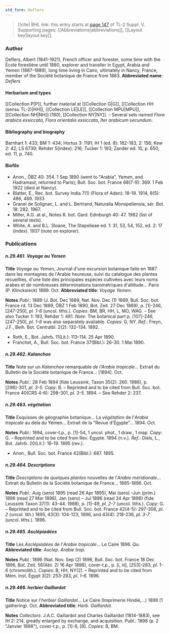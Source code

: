 ```yaml
---
std_form: Deflers
---
```


> [!cite] BHL link: this entry starts at [page 147](https://www.biodiversitylibrary.org/page/33259193) of TL-2 Suppl. V.
> Supporting pages: [[Abbreviations|abbreviations]], [[Layout key|layout key]].

### Author

Deflers, Albert (1841-1921), French officer and forester, some time with the École forestière until 1880, explorer and traveller in Egypt, Arabia and Yemen (1887-1889), long time living in Cairo, ultimately in Nancy, France, member of the Société botanique de France from 1883. 
**Abbreviated name**: *Deflers*

#### Herbarium and types

[[Collection P|P]], further material at [[Collection G|G]], [[Collection HH (sensu TL-2)|HH]], [[Collection LE|LE]], [[Collection MPU|MPU]], [[Collection NH|NH]] (180), [[Collection NY|NY]]. – Several sets named *Flora arabica exsiccata*, *Flora orientalis exsiccata*, *Iter arabicum secundum*.

#### Bibliography and biography

Barnhart 1: 433; BM 1: 434; Hortus 3: 1191; IH 1 (ed. 8): 182-183, 2: 156; Kew 2: 42; LS 6739; Rehder 5(index): 216; Tucker 1: 193; Zander ed. 10, p. 650, ed. 11, p. 740.

#### Biofile

- Anon., ÖBZ 40: 354. 1 Sep 1890 (went to "Arabia", Yemen, and Hadramaut, returned to Paris); Bull. Soc. bot. France 68(7-9): 369. 1 Feb 1922 (died at Nancy).
- Blatter, E., Rec. bot. Survey India 7(1) (Flora of Aden): 18-19. 1914, 8(5): 486, 489. 1933.
- Granel de Solignac, L. and L. Bertrand, Naturalia Monspeliensia, sér. Bot. 18: 282. 1967.
- Miller, A.G. at al., Notes R. bot. Gard. Edinburgh 40: 47. 1982 (list of several texts).
- White, A. and B.L. Sloane, The Stapelieae ed. 1: 31, 53, 54, 152, ed. 2: 17 (index). 1937 (note on explorer).

### Publications

##### n.29.461. Voyage au Yemen

**Title**
*Voyage au Yemen*, Journal d'une excursion botanique faite en 1887 dans les montagnes de l'Arabie heureuse, suivi du catalogue des plantes recueillies, d'une liste des principales espèces cultivées avec leurs noms arabes et de nombreuses déterminations barométriques d'altitude... Paris (P. Klincksieck) 1889. Oct.
**Abbreviated title**: *Voyage Yemen*.

**Notes**
*Publ*.: 1889 (J. Bot. Dec 1889, Nat. Nov. Dec (1) 1889, Bull. Soc. bot. France rd. 13 Dec 1889, ÖBZ 1 Feb 1890, Bot. Zeit. 27 Dec 1889), p. \[1\]-246, \[247-250\], *pl. 1-6* (uncol. liths.). *Copies*: BM, BR, HH, L, MO, WAG. – See also Tucker 1: 193, Rehder 1: 481.
*Note*: The botanical part p. \[107\]-246, \[247-250\], *pl. 1-6* was also separately available.
*Copies*: G, NY.
*Ref*.: Freyn, J.F., Beih. Bot. Centralbl. 2(2): 132-134. 1892.
- Roth, E., Bot. Jahrb. 11(Lit.): 113-114. 25 Apr 1890.
- Franchet, A., Bull. Soc. bot. France 37(Bibl.): 26-30. 1 Mai 1890.

##### n.29.462. Kalanchoe

**Title**
Note sur un *Kalanchoe* remarquable *de l'Arabie tropicale*... Extrait du Bulletin de la Société botanique de France... \[1894\]. Oct.

**Notes**
*Publ*.: 28 Feb 1894 (fide Leussink, Taxon 35(2): 260. 1986), p. \[298\]-301, *pl. 3-5. Copy*: B. – Reprinted and to be cited from Bull. Soc. bot. France 40(CRS 4-6): 298-301, *pl. 3-5.* 1894. – See Rehder 2: 237.

##### n.29.463. végétation

**Title**
Esquisses de géographie botanique... La *végétation* de l'*Arabie tropicale* au dela du Yémen... Extrait de la "Revue d'Égypte"... 1894. Oct.

**Notes**
*Publ*.: 1894, cover-t.p., p. \[1\]-54, 1 uncol. phot., 1 draw., 1 map. *Copy*: G. – Reprinted and to be cited from Rev. Égypte. 1894 (n.v.).
*Ref*.: Diels, L., Bot. Jahrb. 20(Lit.): 16-19. 1895 (rev.).
- Anon., Bull. Soc. bot. France 42(Bibl.): 687. 1895.

##### n.29.464. Descriptions

**Title**
*Descriptions* de *quelques plantes* nouvelles de l'*Arabie méridionale*... Extrait du Bulletin de la Société botanique de France... 1895-1896. Oct.

**Notes**
*Publ*.: Aug (sero) 1895 (read 26 Apr 1895), Mai (sero) -Jun (prim.) 1896 (read 27 Mar 1896), Jan (sero) – Jul 1896 (read 24 Apr 1896) (fide Leussink Taxon 37(1): 43-44. 1988), p. \[1\]-49, *pl. 2-7* (uncol. liths.). *Copy*: G. – Reprinted and to be cited from Bull. Soc. bot. France 42(4-5): 297-306, *pl. 2* (uncol. lith.) 1895, 43(3): 104-123, 1896, and 43(4): 218-236, *pl. 3-7* (uncol. liths.). 1896.

##### n.29.465. Asclépiadées

**Title**
Les *Asclépiadées* de l'*Arabie tropicale*... Le Caire 1896. Qu.
**Abbreviated title**: *Asclep. Arabie trop.*

**Notes**
*Publ*.: 1896 (Nat. Nov. Sep (2) 1896, Bull. Soc. bot. France 18 Dec 1896, Bot. Zeit. 56(Abt. 2) 16 Apr 1898), cover-t.p., p. \[i, iii\], \[253\]-283, *pl. 1-6* (chromolith.). *Copies*: B, HH, NY(2). – Reprinted and to be cited from Mém. Inst. Égypt 3(2): 253-283, *pl. 1-6.* 1896.

##### n.29.466. herbier Gaillardot

**Title**
Notice sur l'*herbier Gaillardot*... Le Caire (Imprimerie Hindié,...) 1898 (1 gathering). Oct.
**Abbreviated title**: *Herb. Gaillardot*.

**Notes**
*Collectors*: J.A.C. Gaillardot and Charles Gaillardot (1814-1883), see IH 2: 214, greatly enlarged by exchange, and acquisition.
*Publ*.: 1898 (p. 2 "Janvier 1898"), cover-t.p., p. \[1\]-8, \[9\]. *Copies*: B, BM.

